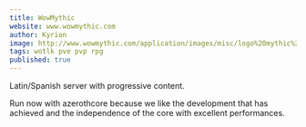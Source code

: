 ```yaml
---
title: WowMythic
website: www.wowmythic.com
author: Kyrion
image: http://www.wowmythic.com/application/images/misc/logo%20mythic%20200x97.png
tags: wotlk pve pvp rpg
published: true
---
```


Latin/Spanish server with progressive content. 

Run now with azerothcore because we like the development that has achieved and the independence of the core with excellent performances.
